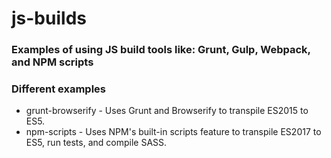 # js-builds

### Examples of using JS build tools like: Grunt, Gulp, Webpack, and NPM scripts

### Different examples

* grunt-browserify - Uses Grunt and Browserify to transpile ES2015 to ES5.
* npm-scripts - Uses NPM's built-in scripts feature to transpile ES2017 to ES5, run tests, and compile SASS.

